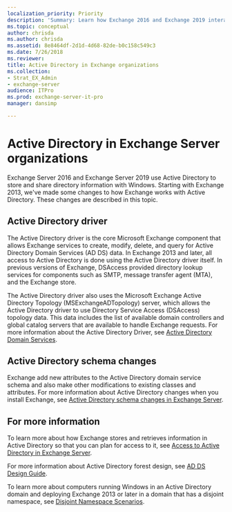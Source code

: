 ```yaml
---
localization_priority: Priority
description: 'Summary: Learn how Exchange 2016 and Exchange 2019 interact with Active Directory.'
ms.topic: conceptual
author: chrisda
ms.author: chrisda
ms.assetid: 8e8464df-2d1d-4d68-82de-b0c158c549c3
ms.date: 7/26/2018
ms.reviewer: 
title: Active Directory in Exchange organizations
ms.collection:
- Strat_EX_Admin
- exchange-server
audience: ITPro
ms.prod: exchange-server-it-pro
manager: dansimp

---
```


# Active Directory in Exchange Server organizations

Exchange Server 2016 and Exchange Server 2019 use Active Directory to store and share directory information with Windows. Starting with Exchange 2013, we've made some changes to how Exchange works with Active Directory. These changes are described in this topic.

## Active Directory driver

The Active Directory driver is the core Microsoft Exchange component that allows Exchange services to create, modify, delete, and query for Active Directory Domain Services (AD DS) data. In Exchange 2013 and later, all access to Active Directory is done using the Active Directory driver itself. In previous versions of Exchange, DSAccess provided directory lookup services for components such as SMTP, message transfer agent (MTA), and the Exchange store.

The Active Directory driver also uses the Microsoft Exchange Active Directory Topology (MSExchangeADTopology) server, which allows the Active Directory driver to use Directory Service Access (DSAccess) topology data. This data includes the list of available domain controllers and global catalog servers that are available to handle Exchange requests. For more information about the Active Directory Driver, see [Active Directory Domain Services](https://go.microsoft.com/fwlink/p/?linkid=110942).

## Active Directory schema changes

Exchange add new attributes to the Active Directory domain service schema and also make other modifications to existing classes and attributes. For more information about Active Directory changes when you install Exchange, see [Active Directory schema changes in Exchange Server](ad-schema-changes.md).

## For more information

To learn more about how Exchange stores and retrieves information in Active Directory so that you can plan for access to it, see [Access to Active Directory in Exchange Server](ad-access.md).

For more information about Active Directory forest design, see [AD DS Design Guide](https://go.microsoft.com/fwlink/p/?LinkId=264957).

To learn more about computers running Windows in an Active Directory domain and deploying Exchange 2013 or later in a domain that has a disjoint namespace, see [Disjoint Namespace Scenarios](https://technet.microsoft.com/library/bb676377(v=exchg.150).aspx).

